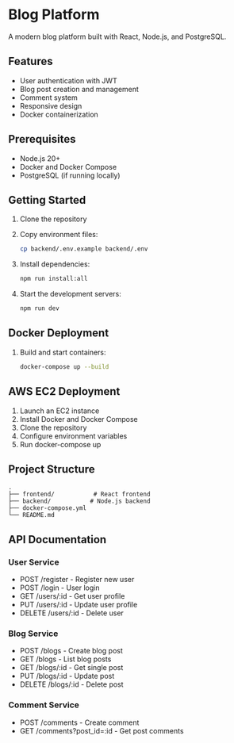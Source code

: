 # Blog Platform

A modern blog platform built with React, Node.js, and PostgreSQL.

## Features

- User authentication with JWT
- Blog post creation and management
- Comment system
- Responsive design
- Docker containerization

## Prerequisites

- Node.js 20+
- Docker and Docker Compose
- PostgreSQL (if running locally)

## Getting Started

1. Clone the repository
2. Copy environment files:
   ```bash
   cp backend/.env.example backend/.env
   ```

3. Install dependencies:
   ```bash
   npm run install:all
   ```

4. Start the development servers:
   ```bash
   npm run dev
   ```

## Docker Deployment

1. Build and start containers:
   ```bash
   docker-compose up --build
   ```

## AWS EC2 Deployment

1. Launch an EC2 instance
2. Install Docker and Docker Compose
3. Clone the repository
4. Configure environment variables
5. Run docker-compose up

## Project Structure

```
.
├── frontend/           # React frontend
├── backend/           # Node.js backend
├── docker-compose.yml
└── README.md
```

## API Documentation

### User Service
- POST /register - Register new user
- POST /login - User login
- GET /users/:id - Get user profile
- PUT /users/:id - Update user profile
- DELETE /users/:id - Delete user

### Blog Service
- POST /blogs - Create blog post
- GET /blogs - List blog posts
- GET /blogs/:id - Get single post
- PUT /blogs/:id - Update post
- DELETE /blogs/:id - Delete post

### Comment Service
- POST /comments - Create comment
- GET /comments?post_id=:id - Get post comments

